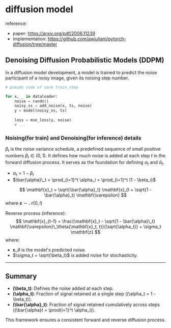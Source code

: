 # diffusion model

reference: 
- paper: https://arxiv.org/pdf/2006.11239
- implementation: https://github.com/awjuliani/pytorch-diffusion/tree/master

## Denoising Diffusion Probabilistic Models (DDPM)

In a diffusion model development, a model is trained to predict the noise participant of a noisy image, 
given its noising step number.

```python
# pseudo code of core train_step

for x, _ in dataloader:
    noise = randn()
    noisy_xs = add_noise(x, ts, noise)
    y = model(noisy_xs, ts)
    
    loss = mse_loss(y, noise)
    # ...
```

### Noising(for train) and Denoising(for inference) details

$\beta_t$ is the noise variance schedule, 
a predefined sequence of small positive numbers $\beta_t \in (0, 1)$. 
It defines how much noise is added at each step $t$ in the forward diffusion process. 
It serves as the foundation for defining $\alpha_t$ and $\bar{\alpha}_t$.


- $\alpha_t = 1 - \beta_t$
- $\bar{\alpha}\_t = \prod_{i=1}^t \alpha_i = \prod_{i=1}^t (1 - \beta_i)$

$$
\mathbf{x}_t = \sqrt{\bar{\alpha}_t} \mathbf{x}_0 + \sqrt{1 - \bar{\alpha}_t} \mathbf{\varepsilon}
$$
where $\mathbf{\varepsilon} \sim \mathcal{N}(0, I)$

Reverse process (inference): 
$$
\mathbf{x}_{t-1} = \frac{\mathbf{x}_t - \sqrt{1 - \bar{\alpha}\_t} \mathbf{\varepsilon}\_\theta(\mathbf{x}_t, t)}{\sqrt{\alpha_t}} + \sigma_t \mathbf{z}
$$
where:
- $\mathbf{\varepsilon}\_\theta$ is the model's predicted noise.
- $\sigma_t = \sqrt{\beta_t}$ is added noise for stochasticity.

---

## Summary
- **\(\beta_t\)**: Defines the noise added at each step.
- **\(\alpha_t\)**: Fraction of signal retained at a single step (\(\alpha_t = 1 - \beta_t\)).
- **\(\bar{\alpha}_t\)**: Fraction of signal retained cumulatively across steps (\(\bar{\alpha}_t = \prod_{i=1}^t \alpha_i\)).

This framework ensures a consistent forward and reverse diffusion process.
